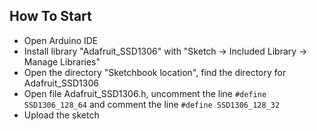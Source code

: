 
##  How To Start

* Open Arduino IDE
* Install library "Adafruit_SSD1306" with "Sketch -> Included Library -> Manage Libraries"
* Open the directory "Sketchbook location", find the directory for Adafruit_SSD1306
* Open file Adafruit_SSD1306.h, uncomment the line ```#define SSD1306_128_64``` and comment the line ```#define SSD1306_128_32```
* Upload the sketch

